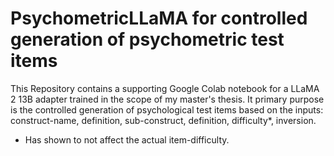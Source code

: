 # PsychometricLLaMA for controlled generation of psychometric test items

This Repository contains a supporting Google Colab notebook for a LLaMA 2 13B adapter trained in the scope of my master's thesis.
It primary purpose is the controlled generation of psychological test items based on the inputs: construct-name, definition, sub-construct, definition, difficulty*, inversion.

* Has shown to not affect the actual item-difficulty.
